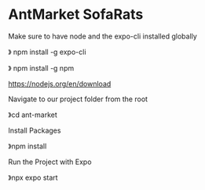 # AntMarket SofaRats

Make sure to have node and the expo-cli installed globally

》 npm install -g expo-cli

》 npm install -g npm

https://nodejs.org/en/download

Navigate to our project folder from the root

》cd ant-market

Install Packages

》npm install

Run the Project with Expo

》npx expo start